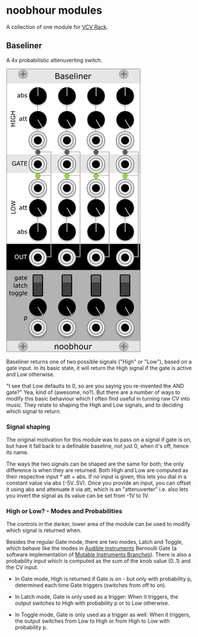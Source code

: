 # noobhour modules
A collection of one module for [VCV Rack](https://github.com/VCVRack/Rack).

## Baseliner
A 4x probabilistic attenuverting switch. 

![Baseliner](./doc/Baseliner.png)

Baseliner returns one of two possible signals ("High" or "Low"), based
on a gate input. In its basic state, it will return the High signal if
the gate is active and Low otherwise. 

"I see that Low defaults to 0, so are you saying you re-invented the
AND gate?" Yea, kind of (awesome, no?). But there are a number of ways
to modify this basic behaviour which I often find useful in turning
raw CV into music. They relate to shaping the High and Low signals,
and to deciding which signal to return.

### Signal shaping 

The original motivation for this module was to pass on a signal if
gate is on, but have it fall back to a definable baseline, not just 0,
when it's off, hence its name. 

The ways the two signals can be shaped are the same for both; the only
difference is when they are returned. Both High and Low are computed
as their respective input * att + abs. If no input is given, this
lets you dial in a constant value via abs (-5V..5V).  Once you provide
an input, you can offset it using abs and attenuate it via att, which
is an "attenuverter" i.e. also lets you invert the signal as its value
can be set from -1V to 1V.


### High or Low? - Modes and Probabilities 

The controls in the darker, lower area of the module can be used to
modify which signal is returned when.

Besides the regular Gate mode, there are two modes, Latch and Toggle,
which behave like the modes in
[Audible Instruments](https://github.com/VCVRack/AudibleInstruments)
Bernoulli Gate (a software implementation of
[Mutable Instruments Branches](https://mutable-instruments.net/modules/branches/)).
There is also a probability input which is computed as the sum of the
knob value (0..1) and the CV input.

- In Gate mode, High is returned if Gate is on - but only with
  probability p, determined each time Gate triggers (switches from off
  to on).

- In Latch mode, Gate is only used as a trigger: When it triggers, the
  output switches to High with probability p or to Low otherwise.

- In Toggle mode, Gate is only used as a trigger as well: When it
  triggers, the output switches from Low to High or from High to
  Low with probability p.








